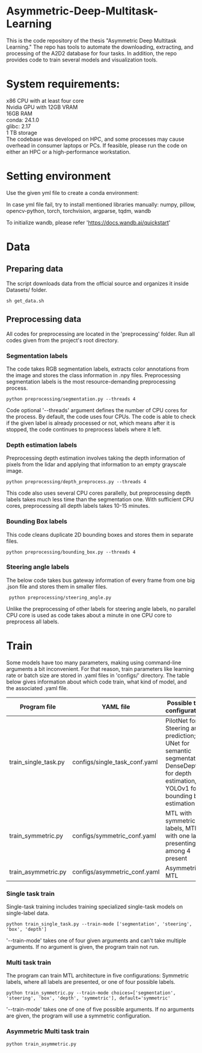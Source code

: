 # Asymmetric-Deep-Multitask-Learning
This is the code repository of the thesis "Asymmetric Deep Multitask Learning." The repo has tools to automate the downloading, extracting, and processing of the A2D2 database for four tasks. In addition, the repo provides code to train several models and visualization tools.

# System requirements:
x86 CPU with at least four core <br>
Nvidia GPU with 12GB VRAM <br>
16GB RAM <br>
conda: 24.1.0 <br>
glibc: 2.17 <br>
1 TB storage <br>
The codebase was developed on HPC, and some processes may cause overhead in consumer laptops or PCs. If feasible, please run the code on either an HPC or a high-performance workstation.

# Setting environment
Use the given yml file to create a conda environment:

In case yml file fail, try to install mentioned libraries manually:
numpy, pillow, opencv-python, torch, torchvision, argparse, tqdm, wandb

To initialize wandb, please refer 'https://docs.wandb.ai/quickstart'


# Data
## Preparing data
The script downloads data from the official source and organizes it inside Datasets/ folder. 
```
sh get_data.sh
```

## Preprocessing data
All codes for preprocessing are located in the 'preprocessing' folder. Run all codes given from the project's root directory. 

### Segmentation labels
The code takes RGB segmentation labels, extracts color annotations from the image and stores the class information in .npy files. Preprocessing segmentation labels is the most resource-demanding preprocessing process. 
```
python preprocessing/segmentation.py --threads 4
```
Code optional '--threads' argument defines the number of CPU cores for the process. By default, the code uses four CPUs. The code is able to check if the given label is already processed or not, which means after it is stopped, the code continues to preprocess labels where it left.

### Depth estimation labels
Preprocessing depth estimation involves taking the depth information of pixels from the lidar and applying that information to an empty grayscale image.
```
python preprocessing/depth_preprocess.py --threads 4
```
This code also uses several CPU cores parallelly, but preprocessing depth labels takes much less time than the segmentation one. With sufficient CPU cores, preprocessing all depth labels takes 10-15 minutes.

### Bounding Box labels
This code cleans duplicate 2D bounding boxes and stores them in separate files.
```
python preprocessing/bounding_box.py --threads 4
```

### Steering angle labels
The below code takes bus gateway information of every frame from one big .json file and stores them in smaller files.
```
 python preprocessing/steering_angle.py 
```
Unlike the preprocessing of other labels for steering angle labels, no parallel CPU core is used as code takes about a minute in one CPU core to preprocess all labels.


# Train
Some models have too many parameters, making using command-line arguments a bit inconvenient. For that reason, train parameters like learning rate or batch size are stored in .yaml files in 'configs/' directory.
The table below gives information about which code train, what kind of model, and the associated .yaml file.

| Program file  | YAML file |  Possible train configurations |
| ------------- | ------------- |------------- |
| train_single_task.py  | configs/single_task_conf.yaml  | PilotNet for Steering angle prediction; UNet for semantic segmentation, DenseDepth for depth estimation, YOLOv1  for bounding box estimation |
| train_symmetric.py  | configs/symmetric_conf.yaml  | MTL with symmetric labels, MTL with one label presenting among 4 present  |
| train_asymmetric.py  |  configs/asymmetric_conf.yaml | Asymmetric MTL  |


### Single task train
Single-task training includes training specialized single-task models on single-label data.
```
python train_single_task.py --train-mode ['segmentation', 'steering', 'box', 'depth']
```
'--train-mode' takes one of four given arguments and can't take multiple arguments. If no argument is given, the program train not run.


### Multi task train
The program can train MTL architecture in five configurations: Symmetric labels, where all labels are presented, or one of four possible labels.
```
python train_symmetric.py --train-mode choices=['segmentation', 'steering', 'box', 'depth', 'symmetric'], default='symmetric'
```
'--train-mode' takes one of one of five possible arguments. If no arguments are given, the program will use a symmetric configuration.

### Asymmetric Multi task train
```
python train_asymmetric.py
```








